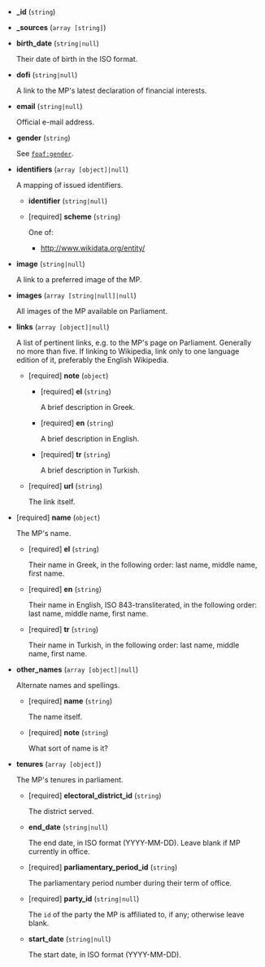 * **_id** (`string`)

* **_sources** (`array [string]`)

* **birth_date** (`string|null`)

    Their date of birth in the ISO format.

* **dofi** (`string|null`)

    A link to the MP's latest declaration of financial interests.

* **email** (`string|null`)

    Official e-mail address.

* **gender** (`string`)

    See [`foaf:gender`](http://xmlns.com/foaf/spec/#term_gender).

* **identifiers** (`array [object]|null`)

    A mapping of issued identifiers.

    * **identifier** (`string|null`)

    * [required] **scheme** (`string`)

        One of:

        * http://www.wikidata.org/entity/

* **image** (`string|null`)

    A link to a preferred image of the MP.

* **images** (`array [string|null]|null`)

    All images of the MP available on Parliament.

* **links** (`array [object]|null`)

    A list of pertinent links, e.g. to the MP's page on Parliament.  Generally no more than five.  If linking to Wikipedia, link only to one language edition of it, preferably the English Wikipedia.

    * [required] **note** (`object`)

        * [required] **el** (`string`)

            A brief description in Greek.

        * [required] **en** (`string`)

            A brief description in English.

        * [required] **tr** (`string`)

            A brief description in Turkish.

    * [required] **url** (`string`)

        The link itself.

* [required] **name** (`object`)

    The MP's name.

    * [required] **el** (`string`)

        Their name in Greek, in the following order: last name, middle name, first name.

    * [required] **en** (`string`)

        Their name in English, ISO 843-transliterated, in the following order: last name, middle name, first name.

    * [required] **tr** (`string`)

        Their name in Turkish, in the following order: last name, middle name, first name.

* **other_names** (`array [object]|null`)

    Alternate names and spellings.

    * [required] **name** (`string`)

        The name itself.

    * [required] **note** (`string`)

        What sort of name is it?

* **tenures** (`array [object]`)

    The MP's tenures in parliament.

    * [required] **electoral_district_id** (`string`)

        The district served.

    * **end_date** (`string|null`)

        The end date, in ISO format (YYYY-MM-DD).  Leave blank if MP currently in office.

    * [required] **parliamentary_period_id** (`string`)

        The parliamentary period number during their term of office.

    * [required] **party_id** (`string|null`)

        The `id` of the party the MP is affiliated to, if any; otherwise leave blank.

    * **start_date** (`string|null`)

        The start date, in ISO format (YYYY-MM-DD).
